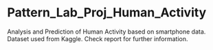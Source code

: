 # Pattern_Lab_Proj_Human_Activity
Analysis and Prediction of Human Activity based on smartphone data. Dataset used from Kaggle. Check report for further information.
